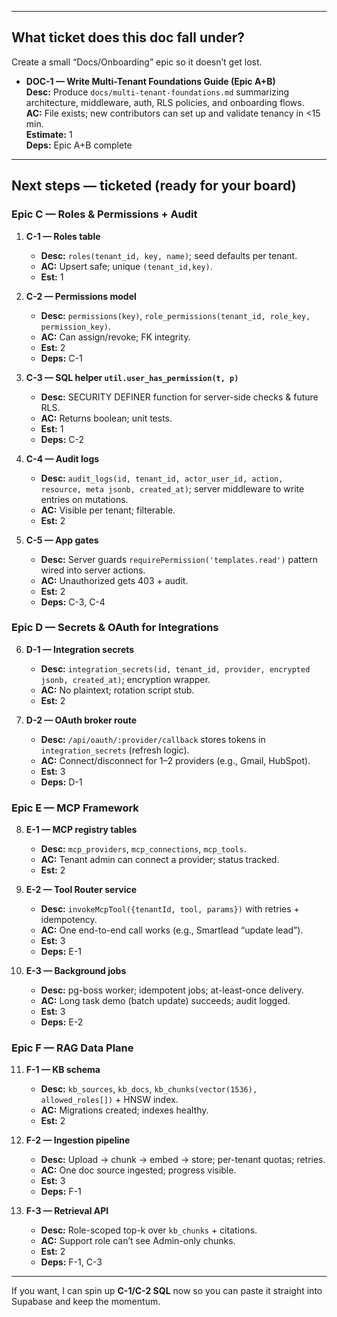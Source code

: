 
---

## What ticket does this doc fall under?

Create a small “Docs/Onboarding” epic so it doesn’t get lost.

- **DOC-1 — Write Multi-Tenant Foundations Guide (Epic A+B)**  
  **Desc:** Produce `docs/multi-tenant-foundations.md` summarizing architecture, middleware, auth, RLS policies, and onboarding flows.  
  **AC:** File exists; new contributors can set up and validate tenancy in <15 min.  
  **Estimate:** 1  
  **Deps:** Epic A+B complete

---

## Next steps — ticketed (ready for your board)

### Epic C — Roles & Permissions + Audit
1) **C-1 — Roles table**
   - **Desc:** `roles(tenant_id, key, name)`; seed defaults per tenant.  
   - **AC:** Upsert safe; unique `(tenant_id,key)`.  
   - **Est:** 1

2) **C-2 — Permissions model**
   - **Desc:** `permissions(key)`, `role_permissions(tenant_id, role_key, permission_key)`.  
   - **AC:** Can assign/revoke; FK integrity.  
   - **Est:** 2  
   - **Deps:** C-1

3) **C-3 — SQL helper `util.user_has_permission(t, p)`**
   - **Desc:** SECURITY DEFINER function for server-side checks & future RLS.  
   - **AC:** Returns boolean; unit tests.  
   - **Est:** 1  
   - **Deps:** C-2

4) **C-4 — Audit logs**
   - **Desc:** `audit_logs(id, tenant_id, actor_user_id, action, resource, meta jsonb, created_at)`; server middleware to write entries on mutations.  
   - **AC:** Visible per tenant; filterable.  
   - **Est:** 2

5) **C-5 — App gates**
   - **Desc:** Server guards `requirePermission('templates.read')` pattern wired into server actions.  
   - **AC:** Unauthorized gets 403 + audit.  
   - **Est:** 2  
   - **Deps:** C-3, C-4

### Epic D — Secrets & OAuth for Integrations
6) **D-1 — Integration secrets**
   - **Desc:** `integration_secrets(id, tenant_id, provider, encrypted jsonb, created_at)`; encryption wrapper.  
   - **AC:** No plaintext; rotation script stub.  
   - **Est:** 2

7) **D-2 — OAuth broker route**
   - **Desc:** `/api/oauth/:provider/callback` stores tokens in `integration_secrets` (refresh logic).  
   - **AC:** Connect/disconnect for 1–2 providers (e.g., Gmail, HubSpot).  
   - **Est:** 3  
   - **Deps:** D-1

### Epic E — MCP Framework
8) **E-1 — MCP registry tables**
   - **Desc:** `mcp_providers`, `mcp_connections`, `mcp_tools`.  
   - **AC:** Tenant admin can connect a provider; status tracked.  
   - **Est:** 2

9) **E-2 — Tool Router service**
   - **Desc:** `invokeMcpTool({tenantId, tool, params})` with retries + idempotency.  
   - **AC:** One end-to-end call works (e.g., Smartlead “update lead”).  
   - **Est:** 3  
   - **Deps:** E-1

10) **E-3 — Background jobs**
    - **Desc:** pg-boss worker; idempotent jobs; at-least-once delivery.  
    - **AC:** Long task demo (batch update) succeeds; audit logged.  
    - **Est:** 3  
    - **Deps:** E-2

### Epic F — RAG Data Plane
11) **F-1 — KB schema**
    - **Desc:** `kb_sources`, `kb_docs`, `kb_chunks(vector(1536), allowed_roles[])` + HNSW index.  
    - **AC:** Migrations created; indexes healthy.  
    - **Est:** 2

12) **F-2 — Ingestion pipeline**
    - **Desc:** Upload → chunk → embed → store; per-tenant quotas; retries.  
    - **AC:** One doc source ingested; progress visible.  
    - **Est:** 3  
    - **Deps:** F-1

13) **F-3 — Retrieval API**
    - **Desc:** Role-scoped top-k over `kb_chunks` + citations.  
    - **AC:** Support role can’t see Admin-only chunks.  
    - **Est:** 2  
    - **Deps:** F-1, C-3

---

If you want, I can spin up **C-1/C-2 SQL** now so you can paste it straight into Supabase and keep the momentum.
